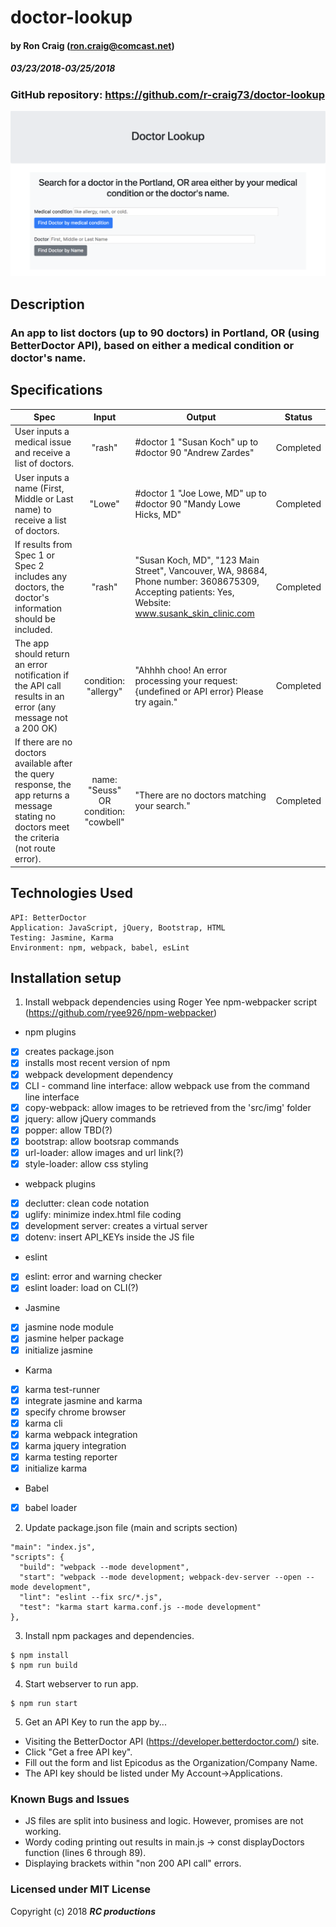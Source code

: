 # doctor-lookup

#### by Ron Craig (ron.craig@comcast.net)
##### 03/23/2018-03/25/2018

### GitHub repository: https://github.com/r-craig73/doctor-lookup

<kbd><img src="./src/img/DoctorLookupApp.png" alt="doctor-lookup homepage app"></kbd>

## Description
### An app to list  doctors (up to 90 doctors) in Portland, OR (using BetterDoctor API), based on either a medical condition or doctor's name.

## Specifications

| Spec   | Input   | Output  | Status   |
|--------|:-------:|---------|----------|
| User inputs a medical issue and receive a list of doctors. | "rash" | #doctor 1 "Susan Koch" up to #doctor 90 "Andrew Zardes" | Completed |
| User inputs a name (First, Middle or Last name) to receive a list of doctors. | "Lowe" | #doctor 1 "Joe Lowe, MD" up to #doctor 90 "Mandy Lowe Hicks, MD" | Completed |
| If results from Spec 1 or Spec 2 includes any doctors, the doctor's information should be included. | "rash" | "Susan Koch, MD", "123 Main Street", Vancouver, WA, 98684, Phone number: 3608675309, Accepting patients: Yes, Website: www.susank_skin_clinic.com | Completed |
| The app should return an error notification if the API call results in an error (any message not a 200 OK) | condition: "allergy" | "Ahhhh choo! An error processing your request: {undefined or API error} Please try again." | Completed |
| If there are no doctors available after the query response, the app returns a message stating no doctors meet the criteria (not route error). | name: "Seuss" OR condition: "cowbell" | "There are no doctors matching your search." | Completed |

## Technologies Used

```
API: BetterDoctor
Application: JavaScript, jQuery, Bootstrap, HTML
Testing: Jasmine, Karma
Environment: npm, webpack, babel, esLint
```

## Installation setup
1. Install webpack dependencies using Roger Yee npm-webpacker script (https://github.com/ryee926/npm-webpacker)
* npm plugins
- [x] creates package.json
- [x] installs most recent version of npm
- [x] webpack development dependency
- [x] CLI - command line interface: allow webpack use from the command line interface
- [x] copy-webpack: allow images to be retrieved from the 'src/img' folder
- [x] jquery: allow jQuery commands
- [x] popper: allow TBD(?)
- [x] bootstrap: allow bootsrap commands
- [x] url-loader: allow images and url link(?)
- [x] style-loader: allow css styling
* webpack plugins
- [x] declutter: clean code notation
- [x] uglify: minimize index.html file coding
- [x] development server: creates a virtual server
- [x] dotenv: insert API_KEYs inside the JS file
* eslint
- [x] eslint: error and warning checker
- [x] eslint loader: load on CLI(?)
* Jasmine
- [x] jasmine node module
- [x] jasmine helper package
- [x] initialize jasmine
* Karma
- [x] karma test-runner
- [x] integrate jasmine and karma
- [x] specify chrome browser
- [x] karma cli
- [x] karma webpack integration
- [x] karma jquery integration
- [x] karma testing reporter
- [x] initialize karma
* Babel
- [x] babel loader

2. Update package.json file (main and scripts section)
```
"main": "index.js",
"scripts": {
  "build": "webpack --mode development",
  "start": "webpack --mode development; webpack-dev-server --open --mode development",
  "lint": "eslint --fix src/*.js",
  "test": "karma start karma.conf.js --mode development"
},
```

3. Install npm packages and dependencies.
```
$ npm install
$ npm run build
```

4. Start webserver to run app.
```
$ npm run start
```

5. Get an API Key to run the app by...
- Visiting the BetterDoctor API (https://developer.betterdoctor.com/) site.
- Click "Get a free API key".
- Fill out the form and list Epicodus as the Organization/Company Name.
- The API key should be listed under My Account->Applications.

### Known Bugs and Issues
- JS files are split into business and logic.  However, promises are not working.
- Wordy coding printing out results in main.js -> const displayDoctors function (lines 6 through 89).
- Displaying brackets within "non 200 API call" errors.

### Licensed under MIT License

Copyright (c) 2018 **_RC productions_**
